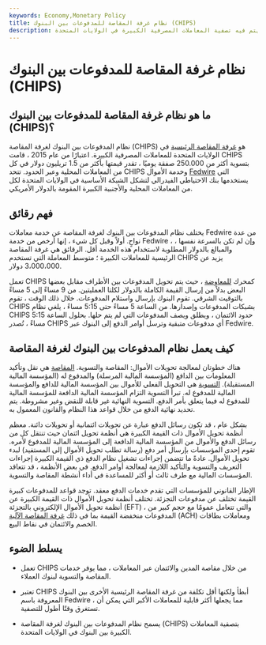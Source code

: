 ```yaml
---
keywords: Economy,Monetary Policy
title: نظام غرفة المقاصة للمدفوعات بين البنوك (CHIPS)
description: نظام المدفوعات بين البنوك لغرفة المقاصة هو المكان الرئيسي الذي يتم فيه تصفية المعاملات المصرفية الكبيرة في الولايات المتحدة
---
```


# نظام غرفة المقاصة للمدفوعات بين البنوك (CHIPS)
## ما هو نظام غرفة المقاصة للمدفوعات بين البنوك (CHIPS)؟

نظام المدفوعات بين البنوك لغرفة المقاصة (CHIPS) هو [غرفة المقاصة الرئيسية](/clearinghouse) في الولايات المتحدة للمعاملات المصرفية الكبيرة. اعتبارًا من عام 2015 ، قامت CHIPS بتسوية أكثر من 250.000 صفقة يوميًا ، تقدر قيمتها بأكثر من 1.5 تريليون دولار في كل من المعاملات المحلية وعبر الحدود. تتحد CHIPS وخدمة الأموال [Fedwire](/fedwire) التي يستخدمها بنك الاحتياطي الفيدرالي لتشكل الشبكة الأساسية في الولايات المتحدة لكل من المعاملات المحلية والأجنبية الكبيرة المقومة بالدولار الأمريكي.

## فهم رقائق

يختلف نظام المدفوعات بين البنوك لغرفة المقاصة عن خدمة معاملات Fedwire من عدة نواحٍ. أولاً وقبل كل شيء ، إنها أرخص من خدمة Fedwire ، وإن لم تكن بالسرعة نفسها ، والمبالغ بالدولار المطلوبة لاستخدام هذه الخدمة أقل. الرقائق هي غرفة المقاصة الرئيسية للمعاملات الكبيرة ؛ متوسط المعاملة التي تستخدم CHIPS يزيد عن 3،000،000 دولار.

تعمل CHIPS كمحرك [للمعاوضة](/netting) ، حيث يتم تحويل المدفوعات بين الأطراف مقابل بعضها البعض بدلاً من إرسال القيمة الكاملة بالدولار لكلتا العمليتين. من 9 مساءً إلى 5 مساءً بالتوقيت الشرقي. تقوم البنوك بإرسال واستلام المدفوعات. خلال ذلك الوقت ، تقوم CHIPS بشبكات المدفوعات وإصدارها. من الساعة 5 مساءً حتى 5:15 مساءً ، يلغي نظام CHIPS حدود الائتمان ، ويطلق ويصف المدفوعات التي لم يتم حلها. بحلول الساعة 5:15 مساءً ، تُصدر CHIPS أي مدفوعات متبقية وترسل أوامر الدفع إلى البنوك عبر Fedwire.

## كيف يعمل نظام المدفوعات بين البنوك لغرفة المقاصة

هناك خطوتان لمعالجة تحويلات الأموال: المقاصة والتسوية. [المقاصة](/clearing) هي نقل وتأكيد المعلومات بين الدافع (المؤسسة المالية المرسلة) والمدفوع له (المؤسسة المالية المستقبلة). [التسوية](/settlement_period) هي التحويل الفعلي للأموال بين المؤسسة المالية للدافع والمؤسسة المالية للمدفوع له. تبرأ التسوية التزام المؤسسة المالية الدافعة للمؤسسة المالية للمدفوع له فيما يتعلق بأمر الدفع. التسوية النهائية غير قابلة للنقض وغير مشروطة. يتم تحديد نهائية الدفع من خلال قواعد هذا النظام والقانون المعمول به.

بشكل عام ، قد تكون رسائل الدفع عبارة عن تحويلات ائتمانية أو تحويلات دائنة. معظم أنظمة تحويل الأموال ذات القيمة الكبيرة هي أنظمة تحويل ائتمان حيث تنتقل كل من رسائل الدفع والأموال من المؤسسة المالية الدافعة إلى المؤسسة المالية للمدفوع لأمره. تقوم إحدى المؤسسات بإرسال أمر دفع (رسالة تطلب تحويل الأموال إلى المستفيد) لبدء تحويل الأموال. عادةً ما تتضمن إجراءات تشغيل نظام الدفع ذي القيمة الكبيرة إجراءات التعريف والتسوية والتأكيد اللازمة لمعالجة أوامر الدفع. في بعض الأنظمة ، قد تتعاقد المؤسسات المالية مع طرف ثالث أو أكثر للمساعدة في أداء أنشطة المقاصة والتسوية.

الإطار القانوني للمؤسسات التي تقدم خدمات الدفع معقد. توجد قواعد للمدفوعات كبيرة القيمة تختلف عن مدفوعات التجزئة. تختلف أنظمة تحويل الأموال ذات القيمة الكبيرة عن أنظمة تحويل الأموال الإلكتروني بالتجزئة (EFT) ، والتي تتعامل عمومًا مع حجم كبير من المدفوعات منخفضة القيمة بما في ذلك [غرفة المقاصة الآلية](/ach) (ACH) ومعاملات بطاقات الخصم والائتمان في نقاط البيع.

## يسلط الضوء

- تعمل CHIPS من خلال مقاصة المدين والائتمان عبر المعاملات ، مما يوفر خدمات المقاصة والتسوية لبنوك العملاء.

- تعتبر CHIPS أبطأ ولكنها أقل تكلفة من غرفة المقاصة الرئيسية الأخرى بين البنوك المعروفة باسم Fedwire ، مما يجعلها أكثر قابلية للمعاملات الأكبر التي يمكن أن تستغرق وقتًا أطول للتصفية.

- يسمح نظام المدفوعات بين البنوك لغرفة المقاصة (CHIPS) بتصفية المعاملات الكبيرة بين البنوك في الولايات المتحدة.

